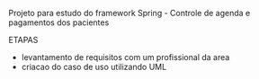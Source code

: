 Projeto para estudo do framework Spring - Controle de agenda e pagamentos dos pacientes

ETAPAS
 - levantamento de requisitos com um profissional da area
 - criacao do caso de uso utilizando UML
